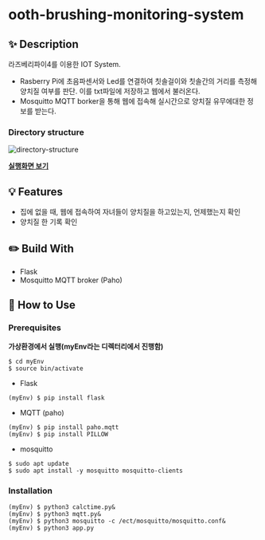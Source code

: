 # ooth-brushing-monitoring-system

## :sparkles: Description
라즈베리파이4를 이용한 IOT System. 
- Rasberry Pi에 초음파센서와 Led를 연결하여 칫솔걸이와 칫솔간의 거리를 측정해 양치질 여부를 판단. 이를 txt파일에 저장하고 웹에서 불러온다.
- Mosquitto MQTT borker을 통해 웹에 접속해 실시간으로 양치질 유무에대한 정보를 받는다.

### Directory structure
![directory-structure](https://user-images.githubusercontent.com/67352902/103431908-1f6d0b00-4c1b-11eb-8c9c-546439975185.PNG)

[**실행화면 보기**](https://developeryuseon.tistory.com/13?category=826002)

## :bulb: Features
- 집에 없을 때, 웹에 접속하여 자녀들이 양치질을 하고있는지, 언제했는지 확인
- 양치질 한 기록 확인

## :pencil2: Build With
- Flask
- Mosquitto MQTT broker (Paho)

## :key: How to Use

### Prerequisites
**가상환경에서 실행(myEnv라는 디렉터리에서 진행함)**
``` 
$ cd myEnv
$ source bin/activate
```

- Flask
```
(myEnv) $ pip install flask   
```
- MQTT (paho)
```
(myEnv) $ pip install paho.mqtt
(myEnv) $ pip install PILLOW
```
- mosquitto
```
$ sudo apt update
$ sudo apt install -y mosquitto mosquitto-clients
```

### Installation
```
(myEnv) $ python3 calctime.py&
(myEnv) $ python3 mqtt.py&
(myEnv) $ python3 mosquitto -c /ect/mosquitto/mosquitto.conf&
(myEnv) $ python3 app.py
```
